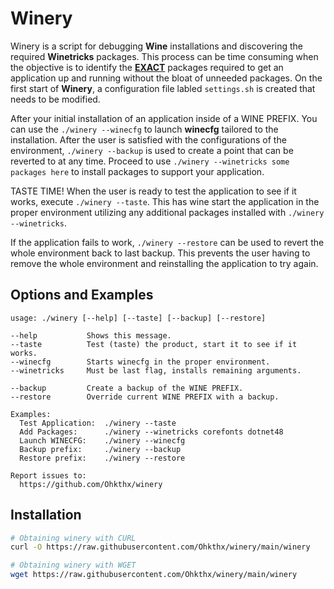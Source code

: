 # Winery
Winery is a script for debugging **Wine** installations and discovering the required **Winetricks** packages. This process can be time consuming when the objective is to identify the <ins>**EXACT**</ins> packages required to get an application up and running without the bloat of unneeded packages. On the first start of **Winery**, a configuration file labled `settings.sh` is created that needs to be modified.

After your initial installation of an application inside of a WINE PREFIX. You can use the `./winery --winecfg` to launch **winecfg** tailored to the installation. After the user is satisfied with the configurations of the environment, `./winery --backup` is used to create a point that can be reverted to at any time. Proceed to use `./winery --winetricks some packages here` to install packages to support your application. 

TASTE TIME! When the user is ready to test the application to see if it works, execute `./winery --taste`. This has wine start the application in the proper environment utilizing any additional packages installed with `./winery --winetricks`. 

If the application fails to work, `./winery --restore` can be used to revert the whole environment back to last backup. This prevents the user having to remove the whole environment and reinstalling the application to try again.


## Options and Examples
```
usage: ./winery [--help] [--taste] [--backup] [--restore]

--help           Shows this message.
--taste          Test (taste) the product, start it to see if it works.
--winecfg        Starts winecfg in the proper environment.
--winetricks     Must be last flag, installs remaining arguments.

--backup         Create a backup of the WINE PREFIX.
--restore        Override current WINE PREFIX with a backup.

Examples:
  Test Application:  ./winery --taste
  Add Packages:      ./winery --winetricks corefonts dotnet48
  Launch WINECFG:    ./winery --winecfg
  Backup prefix:     ./winery --backup
  Restore prefix:    ./winery --restore

Report issues to:
  https://github.com/Ohkthx/winery
```

## Installation
```bash
# Obtaining winery with CURL
curl -O https://raw.githubusercontent.com/Ohkthx/winery/main/winery

# Obtaining winery with WGET
wget https://raw.githubusercontent.com/Ohkthx/winery/main/winery
```
